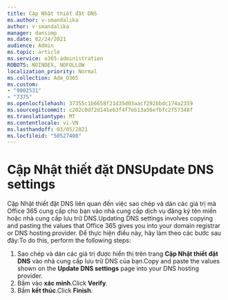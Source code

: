 ```yaml
---
title: Cập Nhật thiết đặt DNS
ms.author: v-smandalika
author: v-smandalika
manager: dansimp
ms.date: 02/24/2021
audience: Admin
ms.topic: article
ms.service: o365-administration
ROBOTS: NOINDEX, NOFOLLOW
localization_priority: Normal
ms.collection: Adm_O365
ms.custom:
- "9002531"
- "7375"
ms.openlocfilehash: 37355c1b6658f21d35d03aacf292bbdc174a2359
ms.sourcegitcommit: c202c0df2d141e63f4f7eb13a56efbfc2f57348f
ms.translationtype: MT
ms.contentlocale: vi-VN
ms.lasthandoff: 03/05/2021
ms.locfileid: "50527408"
---
```

# <a name="update-dns-settings"></a><span data-ttu-id="e14f0-102">Cập Nhật thiết đặt DNS</span><span class="sxs-lookup"><span data-stu-id="e14f0-102">Update DNS settings</span></span>

<span data-ttu-id="e14f0-103">Cập Nhật thiết đặt DNS liên quan đến việc sao chép và dán các giá trị mà Office 365 cung cấp cho bạn vào nhà cung cấp dịch vụ đăng ký tên miền hoặc nhà cung cấp lưu trữ DNS.</span><span class="sxs-lookup"><span data-stu-id="e14f0-103">Updating DNS settings involves copying and pasting the values that Office 365 gives you into your domain registrar or DNS hosting provider.</span></span> <span data-ttu-id="e14f0-104">Để thực hiện điều này, hãy làm theo các bước sau đây:</span><span class="sxs-lookup"><span data-stu-id="e14f0-104">To do this, perform the following steps:</span></span>

1. <span data-ttu-id="e14f0-105">Sao chép và dán các giá trị được hiển thị trên trang **Cập Nhật thiết đặt DNS** vào nhà cung cấp lưu trữ DNS của bạn.</span><span class="sxs-lookup"><span data-stu-id="e14f0-105">Copy and paste the values shown on the **Update DNS settings** page into your DNS hosting provider.</span></span>
2. <span data-ttu-id="e14f0-106">Bấm vào **xác minh**.</span><span class="sxs-lookup"><span data-stu-id="e14f0-106">Click **Verify**.</span></span>
3. <span data-ttu-id="e14f0-107">Bấm **kết thúc**.</span><span class="sxs-lookup"><span data-stu-id="e14f0-107">Click **Finish**.</span></span>